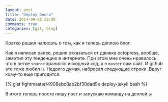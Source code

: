 ```yaml
---
layout: post
title: "Deploy блога"
date: 2014-09-08 22:00
comments: true
categories: [git, blog]
---
```

Кратко решил написать о том, как я теперь деплою блог.

<!-- more -->

Как я написал ранее, решил отказаться от движка octopress, вообще, заметил эту тенденцию в интернете.
При этом мне очень нравилось, что в ветке  ```source``` хранился исходный код, а в ```master``` сам сайт. И github
это тоже любил :). Недолго думая, набросал следующие строки. Вдруг кому-то еще пригодится.

{% gist fightmaster/4908ebc8ab2bf30dad9e deploy-jekyll.bash %}

В итоге теперь просто пишу пост и запускаю команду на деплой.ы